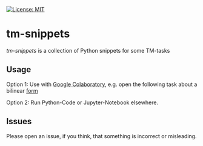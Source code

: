 [![License: MIT](https://img.shields.io/badge/License-MIT-yellow.svg)](https://opensource.org/licenses/MIT)

# tm-snippets

 *tm-snippets* is a collection of Python snippets for some TM-tasks

## Usage

Option 1: Use with [Google Colaboratory](https://colab.research.google.com), e.g. open the following task about a bilinear [form](https://colab.research.google.com/github/kassbohm/tm-snippets/blob/master/de/ipynb/trafo_passive.ipynb)

Option 2: Run Python-Code or Jupyter-Notebook elsewhere.

## Issues
Please open an issue, if you think, that something is incorrect or misleading.
